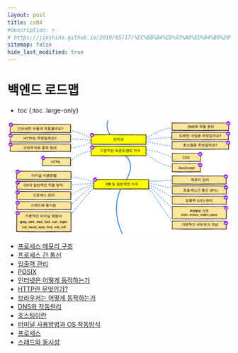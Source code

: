 ```yaml
---
layout: post
title: cs04
#description: >
# https://jinshine.github.io/2018/05/17/%EC%BB%B4%ED%93%A8%ED%84%B0%20%EA%B8%B0%EC%B4%88/%EB%A9%94%EB%AA%A8%EB%A6%AC%EA%B5%AC%EC%A1%B0/
sitemap: false
hide_last_modified: true
---
```

# 백엔드 로드맵

* toc
{:toc .large-only}

![](/assets/img/cs/roadmap.png)

- [프로세스 메모리 구조](https://seouljoy.github.io/sub1rm/2023-06-13-rm01/)
- [프로세스 간 통신](https://seouljoy.github.io/sub1rm/2023-06-15-rm02/)
- [입출력 관리](https://seouljoy.github.io/sub1rm/2023-06-20-rm03/)
- [POSIX](https://seouljoy.github.io/sub1rm/2023-06-22-rm04/)
- [인터넷은 어떻게 동작하는가](https://seouljoy.github.io/sub1rm/2023-06-26-cs08/)
- [HTTP란 무엇인가?](https://seouljoy.github.io/sub1rm/2023-06-29-cs09/)
- [브라우저는 어떻게 동작하는가](https://seouljoy.github.io/sub1rm/2023-06-29-cs10/)
- [DNS와 작동원리](https://seouljoy.github.io/sub1rm/2023-06-29-cs11/)
- [호스팅이란](https://seouljoy.github.io/sub1rm/2023-07-09-cs12/)
- [터미널 사용방법과 OS 작동방식](https://seouljoy.github.io/sub1rm/2023-07-14-cs13/)
- [프로세스](https://seouljoy.github.io/sub1rm/2023-07-25-cs14/)
- [스레드와 동시성](https://seouljoy.github.io/sub1rm/2023-07-31-cs16/)

